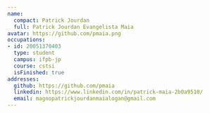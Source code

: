```yaml
---
name:
  compact: Patrick Jourdan
  full: Patrick Jourdan Evangelista Maia
avatar: https://github.com/pmaia.png
occupations:
- id: 20051370403
  type: student
  campus: ifpb-jp
  course: cstsi
  isFinished: true
addresses:
  github: https://github.com/pmaia
  linkedin: https://www.linkedin.com/in/patrick-maia-2b0a9510/
  email: magnopatrickjourdanmaialogan@gmail.com
---
```

